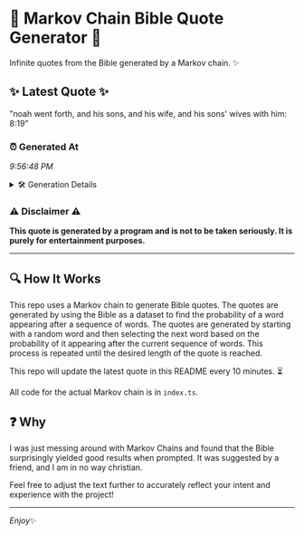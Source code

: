 # 📖 Markov Chain Bible Quote Generator 📖

Infinite quotes from the Bible generated by a Markov chain. ✨

## ✨ Latest Quote ✨
"noah went forth, and his sons, and his wife, and his sons' wives with him: 8:19"

### ⏰ Generated At
*9:56:48 PM*

<details>
    <summary>🛠️ Generation Details</summary>
    <p>
        <strong>🌱 Seed:</strong> noah<br>
        <strong>🔄 Iterations:</strong> 15<br>
        <strong>📜 Context History:</strong><br>[ noah ]: went<br>[ noah, went ]: forth,<br>[ noah, went, forth, ]: and<br>[ noah, went, forth,, and ]: his<br>[ noah, went, forth,, and, his ]: sons,<br>[ noah, went, forth,, and, his, sons, ]: and<br>[ went, forth,, and, his, sons,, and ]: his<br>[ forth,, and, his, sons,, and, his ]: wife,<br>[ and, his, sons,, and, his, wife, ]: and<br>[ his, sons,, and, his, wife,, and ]: his<br>[ sons,, and, his, wife,, and, his ]: sons'<br>[ and, his, wife,, and, his, sons' ]: wives<br>[ his, wife,, and, his, sons', wives ]: with<br>[ wife,, and, his, sons', wives, with ]: him:<br>[ and, his, sons', wives, with, him: ]: 8:19<br>
    </p>
</details>

### ⚠️ Disclaimer ⚠️
**This quote is generated by a program and is not to be taken seriously. It is purely for entertainment purposes.**

---

## 🔍 How It Works

This repo uses a Markov chain to generate Bible quotes. The quotes are generated by using the Bible as a dataset to find the probability of a word appearing after a sequence of words. The quotes are generated by starting with a random word and then selecting the next word based on the probability of it appearing after the current sequence of words. This process is repeated until the desired length of the quote is reached.

This repo will update the latest quote in this README every 10 minutes. ⏳

All code for the actual Markov chain is in `index.ts`.

## ❓ Why

I was just messing around with Markov Chains and found that the Bible surprisingly yielded good results when prompted. 
It was suggested by a friend, and I am in no way christian.

Feel free to adjust the text further to accurately reflect your intent and experience with the project!

---

*Enjoy*✨
